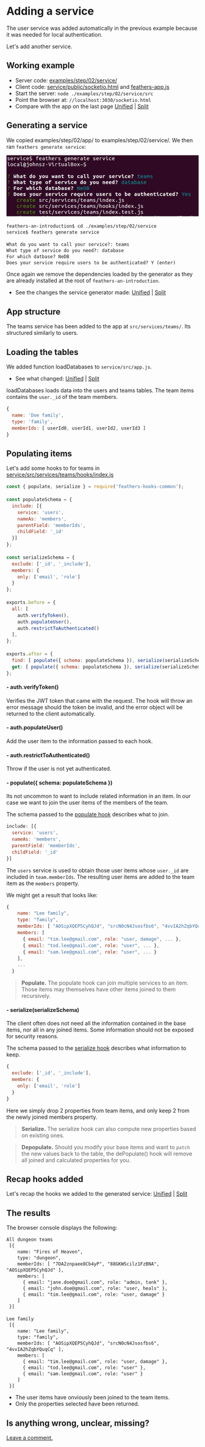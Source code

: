 # Adding a service

The user service was added automatically in the previous example because it was needed for
local authentication.

Let's add another service.

## Working example

- Server code: [examples/step/02/service/](https://github.com/eddyystop/feathers-an-introduction/blob/master/examples/step/02/service/)
- Client code: [service/public/socketio.html](https://github.com/eddyystop/feathers-an-introduction/blob/master/examples/step/02/service/public/socketio.html)
and
[feathers-app.js](https://github.com/eddyystop/feathers-an-introduction/blob/master/examples/step/02/service/public/feathers-app.js)
- Start the server: `node ./examples/step/02/service/src`
- Point the browser at: `//localhost:3030/socketio.html`
- Compare with the app on the last page
[Unified](http://htmlpreview.github.io/?https://github.com/eddyystop/feathers-an-introduction/blob/master/examples/step/_diff/02-service-line.html)
|
[Split](http://htmlpreview.github.io/?https://github.com/eddyystop/feathers-an-introduction/blob/master/examples/step/_diff/02-service-side.html)

## Generating a service

We copied examples/step/02/app/ to examples/step/02/service/.
We then ran `feathers generate service`:

![generate service teams](../assets/generate-service-teams.jpg)
```text
feathers-an-introduction$ cd ./examples/step/02/service
service$ feathers generate service

What do you want to call your service?: teams
What type of service do you need?: database
For which datbase? NeDB
Does your service require users to be authenticated? Y (enter)
```

Once again we remove the dependencies loaded by the generator
as they are already installed at the root of `feathers-an-introduction`.

- See the changes the service generator made:
[Unified](http://htmlpreview.github.io/?https://github.com/eddyystop/feathers-an-introduction/blob/master/examples/step/_diff/02-app1-line.html)
|
[Split](http://htmlpreview.github.io/?https://github.com/eddyystop/feathers-an-introduction/blob/master/examples/step/_diff/02-app1-side.html)


## App structure

The teams service has been added to the app at `src/services/teams/`.
Its structured similarly to users.

## Loading the tables

We added function loadDatabases to `service/src/app.js`.

- See what changed:
[Unified](http://htmlpreview.github.io/?https://github.com/eddyystop/feathers-an-introduction/blob/master/examples/step/_diff/02-service-src-app-line.html)
|
[Split](http://htmlpreview.github.io/?https://github.com/eddyystop/feathers-an-introduction/blob/master/examples/step/_diff/02-service-src-app-side.html)

loadDatabases loads data into the users and teams tables.
The team items contains the `user._id` of the team members.
```javascript
{
  name: 'Doe family',
  type: 'family',
  memberIds: [ userId0, userId1, userId2, userId3 ]
}
````

## Populating items

Let's add some hooks to for teams in
[service/src/services/teams/hooks/index.js](https://github.com/eddyystop/feathers-an-introduction/blob/master/examples/step/02/service/src/services/teams/hooks/index.js)

```javascript
const { populate, serialize } = require('feathers-hooks-common');

const populateSchema = {
  include: [{
    service: 'users',
    nameAs: 'members',
    parentField: 'memberIds',
    childField: '_id'
  }]
};

const serializeSchema = {
  exclude: ['_id', '_include'],
  members: {
    only: ['email', 'role']
  }
};

exports.before = {
  all: [
    auth.verifyToken(),
    auth.populateUser(),
    auth.restrictToAuthenticated()
  ],
};

exports.after = {
  find: [ populate({ schema: populateSchema }), serialize(serializeSchema) ],
  get: [ populate({ schema: populateSchema }), serialize(serializeSchema) ],
};
```

#### - auth.verifyToken()

Verifies the JWT token that came with the request.
The hook will throw an error message should the token be invalid,
and the error object will be returned to the client automatically.

#### - auth.populateUser()

Add the user item to the information passed to each hook.

#### - auth.restrictToAuthenticated()

Throw if the user is not yet authenticated.

#### - populate({ schema: populateSchema })

Its not uncommon to want to include related information in an item.
In our case we want to join the user items of the members of the team.

The schema passed to the
[populate hook](https://docs.feathersjs.com/v/auk/hooks/common/populate.html#populate)
describes what to join.

```javascript
include: [{
  service: 'users',
  nameAs: 'members',
  parentField: 'memberIds',
  childField: '_id'
}]
```

The `users` service is used to obtain those user items whose `user._id` are included in
`team.memberIds`. The resulting user items are added to the team item as the `members` property.

We might get a result that looks like:
```javascript
{
    name: "Lee family",
    type: "family",
    memberIds: [ "AOSipXQEP5CyhQJd", "srcN0cN4Jsosfbs6", "4vvIA2hZqbYQuqCq" ],
    members: [
      { email: "tim.lee@gmail.com", role: "user, damage", ... },
      { email: "tod.lee@gmail.com", role: "user", ... },
      { email: "sam.lee@gmail.com", role: "user", ... }
    ],
    ...
  }
```

> **Populate.** The populate hook can join multiple services to an item.
Those items may themselves have other items joined to them recursively.

#### - serialize(serializeSchema)

The client often does not need all the information contained in the base items,
nor all in any joined items.
Some information should not be exposed for security reasons.

The schema passed to the
[serialize hook](https://docs.feathersjs.com/v/auk/hooks/common/populate.html#serialize)
describes what information to keep.

```javascript
{ 
  exclude: ['_id', '_include'],
  members: {
    only: ['email', 'role']
  }
}
```

Here we simply drop 2 properties from team items,
and only keep 2 from the newly joined members property.

> **Serialize.** The serialize hook can also compute new properties based on existing ones.

> **Depopulate.** Should you modify your base items and want to `patch` the new values back to the table,
the dePopulate() hook will remove all joined and calculated properties for you.

## Recap hooks added

Let's recap the hooks we added to the generated service:
[Unified](http://htmlpreview.github.io/?https://github.com/eddyystop/feathers-an-introduction/blob/master/examples/step/_diff/02-service-teams-hooks-line.html)
|
[Split](http://htmlpreview.github.io/?https://github.com/eddyystop/feathers-an-introduction/blob/master/examples/step/_diff/02-service-teams-hooks-side.html)

## The results

The browser console displays the following:

```text
All dungeon teams
 [{
    name: "Fires of Heaven",
    type: "dungeon",
    memberIds: [ "7DA2znpaee8Cb4yP", "88GKWScilz1FzBNA", "AOSipXQEP5CyhQJd" ],
    members: [
      { email: "jane.doe@gmail.com", role: "admin, tank" },
      { email: "john.doe@gmail.com", role: "user, heals" },
      { email: "tim.lee@gmail.com", role: "user, damage" }
    ]
 }]

Lee family
 [{
    name: "Lee family",
    type: "family",
    memberIds: [ "AOSipXQEP5CyhQJd", "srcN0cN4Jsosfbs6", "4vvIA2hZqbYQuqCq" ],
    members: [
      { email: "tim.lee@gmail.com", role: "user, damage" },
      { email: "tod.lee@gmail.com", role: "user" },
      { email: "sam.lee@gmail.com", role: "user" }
    ]
 }]
```

- The user items have onviously been joined to the team items.
- Only the properties selected have been returned.

## Is anything wrong, unclear, missing?
[Leave a comment.](https://github.com/eddyystop/feathers-an-introduction/issues/new?title=Comment:Step-Generators-Service&body=Comment:Step-Generators-Service)
